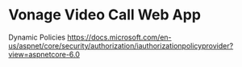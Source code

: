 # Vonage Video Call Web App

Dynamic Policies
https://docs.microsoft.com/en-us/aspnet/core/security/authorization/iauthorizationpolicyprovider?view=aspnetcore-6.0